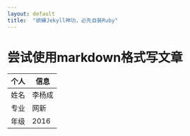 ```yaml
---
layout: default
title:  "欲練Jekyll神功，必先自裝Ruby"
---
```


# 尝试使用markdown格式写文章

个人|信息
-|-
姓名|李杨成
专业|网新
年级|2016